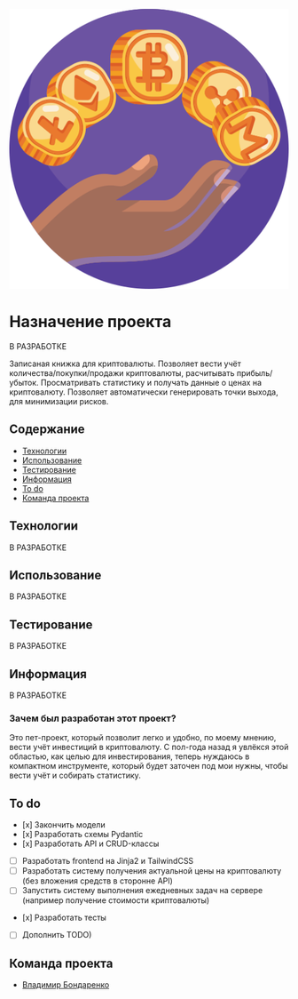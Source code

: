 ![alt text](app/static/images/3378138.png)
# Назначение проекта
В РАЗРАБОТКЕ

Записаная книжка для криптовалюты. Позволяет вести учёт количества/покупки/продажи криптовалюты, расчитывать прибыль/убыток. Просматривать статистику и получать данные о ценах на криптовалюту. Позволяет автоматически генерировать точки выхода, для минимизации рисков.

## Содержание
- [Технологии](#технологии)
- [Использование](#использование)
- [Тестирование](#тестирование)
- [Информация](#Информация)
- [To do](#to-do)
- [Команда проекта](#команда-проекта)

## Технологии
В РАЗРАБОТКЕ

## Использование
В РАЗРАБОТКЕ

## Тестирование
В РАЗРАБОТКЕ

## Информация
В РАЗРАБОТКЕ

### Зачем был разработан этот проект?
Это пет-проект, который позволит легко и удобно, по моему мнению, вести учёт инвестиций в криптовалюту. С пол-года назад я увлёкся этой областью, как целью для инвестирования, теперь нуждаюсь в компактном инструменте, который будет заточен под мои нужны, чтобы вести учёт и собирать статистику.

## To do
- [х] Закончить модели
- [х] Разработать схемы Pydantic
- [х] Разработать API и CRUD-классы
- [ ] Разработать frontend на Jinja2 и TailwindCSS
- [ ] Разработать систему получения актуальной цены на криптовалюту (без вложения средств в сторонне API)
- [ ] Запустить систему выполнения ежедневных задач на сервере (например получение стоимости криптовалюты)
- [х] Разработать тесты
- [ ] Дополнить TODO)

## Команда проекта
- [Владимир Бондаренко](https://github.com/x9ilx/)
